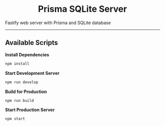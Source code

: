 <h1 align="center">Prisma SQLite Server</h1>

Fastify web server with Prisma and SQLite database

---

## Available Scripts

**Install Dependencies**

```bash
npm install
```

**Start Development Server**

```bash
npm run develop
```

**Build for Production**

```bash
npm run build
```

**Start Production Server**

```bash
npm start
```
